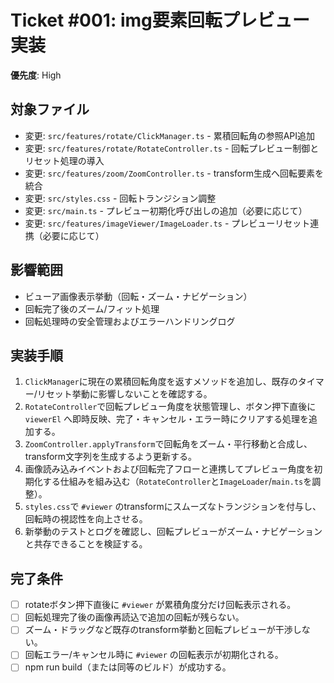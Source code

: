 # Ticket #001: img要素回転プレビュー実装
**優先度**: High

## 対象ファイル
- 変更: `src/features/rotate/ClickManager.ts` - 累積回転角の参照API追加
- 変更: `src/features/rotate/RotateController.ts` - 回転プレビュー制御とリセット処理の導入
- 変更: `src/features/zoom/ZoomController.ts` - transform生成へ回転要素を統合
- 変更: `src/styles.css` - 回転トランジション調整
- 変更: `src/main.ts` - プレビュー初期化呼び出しの追加（必要に応じて）
- 変更: `src/features/imageViewer/ImageLoader.ts` - プレビューリセット連携（必要に応じて）

## 影響範囲
- ビューア画像表示挙動（回転・ズーム・ナビゲーション）
- 回転完了後のズーム/フィット処理
- 回転処理時の安全管理およびエラーハンドリングログ

## 実装手順
1. `ClickManager`に現在の累積回転角度を返すメソッドを追加し、既存のタイマー/リセット挙動に影響しないことを確認する。
2. `RotateController`で回転プレビュー角度を状態管理し、ボタン押下直後に `viewerEl` へ即時反映、完了・キャンセル・エラー時にクリアする処理を追加する。
3. `ZoomController.applyTransform`で回転角をズーム・平行移動と合成し、transform文字列を生成するよう更新する。
4. 画像読み込みイベントおよび回転完了フローと連携してプレビュー角度を初期化する仕組みを組み込む（`RotateController`と`ImageLoader`/`main.ts`を調整）。
5. `styles.css`で `#viewer` のtransformにスムーズなトランジションを付与し、回転時の視認性を向上させる。
6. 新挙動のテストとログを確認し、回転プレビューがズーム・ナビゲーションと共存できることを検証する。

## 完了条件
- [ ] rotateボタン押下直後に `#viewer` が累積角度分だけ回転表示される。
- [ ] 回転処理完了後の画像再読込で追加の回転が残らない。
- [ ] ズーム・ドラッグなど既存のtransform挙動と回転プレビューが干渉しない。
- [ ] 回転エラー/キャンセル時に `#viewer` の回転表示が初期化される。
- [ ] npm run build（または同等のビルド）が成功する。